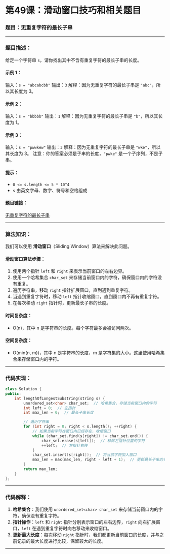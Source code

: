 # 第49课：滑动窗口技巧和相关题目

### 题目：无重复字符的最长子串

------

### **题目描述：**

给定一个字符串 `s`，请你找出其中不含有重复字符的最长子串的长度。

#### 示例 1：

输入：`s = "abcabcbb"`
 输出：`3`
 解释：因为无重复字符的最长子串是 `"abc"`，所以其长度为 3。

#### 示例 2：

输入：`s = "bbbbb"`
 输出：`1`
 解释：因为无重复字符的最长子串是 `"b"`，所以其长度为 1。

#### 示例 3：

输入：`s = "pwwkew"`
 输出：`3`
 解释：因为无重复字符的最长子串是 `"wke"`，所以其长度为 3。
 注意：你的答案必须是子串的长度，`"pwke"` 是一个子序列，不是子串。

#### 提示：

- `0 <= s.length <= 5 * 10^4`
- `s` 由英文字母、数字、符号和空格组成

#### 题目链接：

[无重复字符的最长子串](https://leetcode.cn/problems/longest-substring-without-repeating-characters/)

------

### **算法知识：**

我们可以使用 **滑动窗口**（Sliding Window）算法来解决此问题。

#### **滑动窗口算法步骤：**

1. 使用两个指针 `left` 和 `right` 来表示当前窗口的左右边界。
2. 使用一个哈希集合 `char_set` 来存储当前窗口内的字符，确保窗口内的字符没有重复。
3. 遍历字符串，移动 `right` 指针扩展窗口，直到遇到重复字符。
4. 当遇到重复字符时，移动 `left` 指针收缩窗口，直到窗口内不再有重复字符。
5. 在每次移动 `right` 指针时，更新最长子串的长度。

#### **时间复杂度：**

- O(n)，其中 n 是字符串的长度。每个字符最多会被访问两次。

#### **空间复杂度：**

- O(min(n, m))，其中 n 是字符串的长度，m 是字符集的大小。这里使用哈希集合来存储窗口内的字符。

------

### **代码实现：**

```cpp
class Solution {
public:
    int lengthOfLongestSubstring(string s) {
        unordered_set<char> char_set;  // 哈希集合，存储当前窗口内的字符
        int left = 0;  // 左指针
        int max_len = 0;  // 最长子串长度

        // 遍历字符串
        for (int right = 0; right < s.length(); ++right) {
            // 如果当前字符在窗口内已经存在，收缩窗口
            while (char_set.find(s[right]) != char_set.end()) {
                char_set.erase(s[left]);  // 移除左指针位置的字符
                ++left;  // 左指针右移
            }
            char_set.insert(s[right]);  // 将当前字符加入窗口
            max_len = max(max_len, right - left + 1);  // 更新最长子串的长度
        }
        return max_len;
    }
};
```

------

### **代码解释：**

1. **哈希集合**：我们使用 `unordered_set<char> char_set` 来存储当前窗口内的字符，确保没有重复字符。
2. **指针操作**：`left` 和 `right` 指针分别表示窗口的左右边界，`right` 向右扩展窗口，`left` 在遇到重复字符时向右移动来收缩窗口。
3. **更新最大长度**：每次移动 `right` 指针时，我们都更新当前窗口的长度，并与之前记录的最大长度进行比较，保留较大的长度。

------

